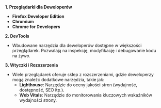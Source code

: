 
**1. Przeglądarki dla Deweloperów**

- **Firefox Developer Edition**
- **Chromium**
- **Chrome for Developers**

**2. DevTools**
- Wbudowane narzędzia dla deweloperów dostępne w większości przeglądarek. Pozwalają na inspekcję, modyfikację i debugowanie kodu na żywo.


**3. Wtyczki i Rozszerzenia**

- Wiele przeglądarek oferuje sklep z rozszerzeniami, gdzie deweloperzy mogą znaleźć dodatkowe narzędzia, takie jak:
    - **Lighthouse**: Narzędzie do oceny jakości stron (wydajność, dostępność, SEO itp.).
    - **Web Vitals**: Narzędzie do monitorowania kluczowych wskaźników wydajności strony.
